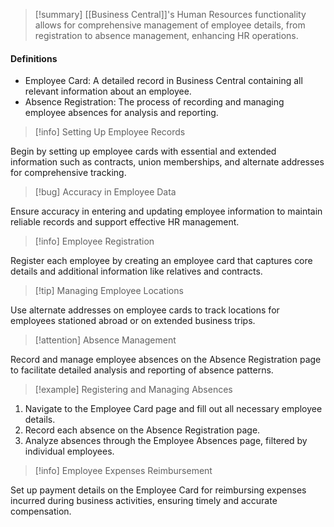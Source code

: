 >[!summary]
>[[Business Central]]'s Human Resources functionality allows for comprehensive management of employee details, from registration to absence management, enhancing HR operations.
#### Definitions
- Employee Card: A detailed record in Business Central containing all relevant information about an employee.
- Absence Registration: The process of recording and managing employee absences for analysis and reporting.

>[!info] Setting Up Employee Records

Begin by setting up employee cards with essential and extended information such as contracts, union memberships, and alternate addresses for comprehensive tracking.

>[!bug] Accuracy in Employee Data

Ensure accuracy in entering and updating employee information to maintain reliable records and support effective HR management.

>[!info] Employee Registration

Register each employee by creating an employee card that captures core details and additional information like relatives and contracts.

>[!tip] Managing Employee Locations

Use alternate addresses on employee cards to track locations for employees stationed abroad or on extended business trips.

>[!attention] Absence Management

Record and manage employee absences on the Absence Registration page to facilitate detailed analysis and reporting of absence patterns.

>[!example] Registering and Managing Absences

1. Navigate to the Employee Card page and fill out all necessary employee details.
2. Record each absence on the Absence Registration page.
3. Analyze absences through the Employee Absences page, filtered by individual employees.

>[!info] Employee Expenses Reimbursement

Set up payment details on the Employee Card for reimbursing expenses incurred during business activities, ensuring timely and accurate compensation.